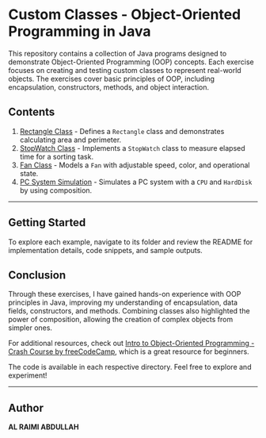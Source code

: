 # Custom Classes - Object-Oriented Programming in Java

This repository contains a collection of Java programs designed to demonstrate Object-Oriented Programming (OOP) concepts. Each exercise focuses on creating and testing custom classes to represent real-world objects. The exercises cover basic principles of OOP, including encapsulation, constructors, methods, and object interaction.

## Contents

1. [Rectangle Class](./src/customclasses/rectangle) - Defines a `Rectangle` class and demonstrates calculating area and perimeter.
2. [StopWatch Class](./src/customclasses/stopwatch) - Implements a `StopWatch` class to measure elapsed time for a sorting task.
3. [Fan Class](./src/customclasses/fan) - Models a `Fan` with adjustable speed, color, and operational state.
4. [PC System Simulation](./src/customclasses/system) - Simulates a PC system with a `CPU` and `HardDisk` by using composition.

---

## Getting Started

To explore each example, navigate to its folder and review the README for implementation details, code snippets, and sample outputs.

## Conclusion

Through these exercises, I have gained hands-on experience with OOP principles in Java, improving my understanding of encapsulation, data fields, constructors, and methods. Combining classes also highlighted the power of composition, allowing the creation of complex objects from simpler ones.

For additional resources, check out [Intro to Object-Oriented Programming - Crash Course by freeCodeCamp](https://youtu.be/SiBw7os-_zI?si=KxifstUYdf2hsB3V), which is a great resource for beginners.

The code is available in each respective directory. Feel free to explore and experiment!

---

## Author

**AL RAIMI ABDULLAH**  


